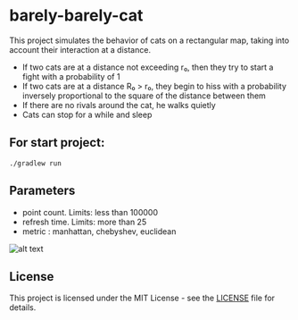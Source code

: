 # barely-barely-cat
This project simulates the behavior of cats on a rectangular map, taking into account their interaction at a distance.
- If two cats are at a distance not exceeding r₀, then they try to start a fight with a probability of 1
- If two cats are at a distance R₀ > r₀, they begin to hiss with a probability inversely proportional to the square of the distance between them
- If there are no rivals around the cat, he walks quietly
- Cats can stop for a while and sleep

## For start project:

```
./gradlew run
```

## Parameters

- point count. Limits: less than 100000
- refresh time. Limits: more than 25
- metric : manhattan, chebyshev, euclidean

![alt text](https://github.com/SurfaceYellowDuck/barely-barely-cat/images/hi.png)

## License

This project is licensed under the MIT License - see the [LICENSE](LICENSE) file for details.